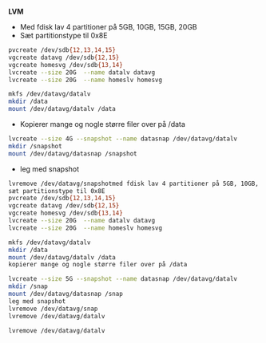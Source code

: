 **LVM**

  * Med fdisk lav 4 partitioner på 5GB, 10GB, 15GB, 20GB 
  * Sæt partitionstype til 0x8E

```bash
pvcreate /dev/sdb{12,13,14,15}
vgcreate datavg /dev/sdb{12,15}
vgcreate homesvg /dev/sdb{13,14}
lvcreate --size 20G  --name datalv datavg
lvcreate --size 20G  --name homeslv homesvg

mkfs /dev/datavg/datalv
mkdir /data
mount /dev/datavg/datalv /data
```

  * Kopierer mange og nogle større filer over på /data

```bash
lvcreate --size 4G --snapshot --name datasnap /dev/datavg/datalv
mkdir /snapshot
mount /dev/datavg/datasnap /snapshot
```

  * leg med snapshot

```bash
lvremove /dev/datavg/snapshotmed fdisk lav 4 partitioner på 5GB, 10GB, 15GB, 20GB 
sæt partitionstype til 0x8E
pvcreate /dev/sdb{12,13,14,15}
vgcreate datavg /dev/sdb{12,15}
vgcreate homesvg /dev/sdb{13,14}
lvcreate --size 20G  --name datalv datavg
lvcreate --size 20G  --name homeslv homesvg

mkfs /dev/datavg/datalv
mkdir /data
mount /dev/datavg/datalv /data
kopierer mange og nogle større filer over på /data

lvcreate --size 5G --snapshot --name datasnap /dev/datavg/datalv
mkdir /snap
mount /dev/datavg/datasnap /snap
leg med snapshot
lvremove /dev/datavg/snap
lvremove /dev/datavg/datalv

lvremove /dev/datavg/datalv
```
